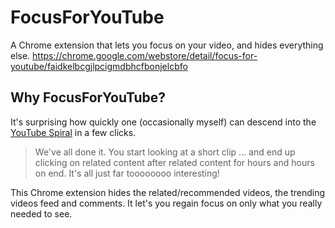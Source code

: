 # FocusForYouTube
A Chrome extension that lets you focus on your video, and hides everything else.
https://chrome.google.com/webstore/detail/focus-for-youtube/faidkelbcgjlpcigmdbhcfbonjelcbfo

## Why FocusForYouTube?

It's surprising how quickly one (occasionally myself) can descend into the [YouTube Spiral](https://www.urbandictionary.com/define.php?term=YouTube%20Spiral) in a few clicks. 

> We've all done it. You start looking at a short clip ... and end up clicking on related content after related content for hours and hours on end. It's all just far toooooooo interesting!

This Chrome extension hides the related/recommended videos, the trending videos feed and comments. It let's you regain focus on only what you really needed to see.
